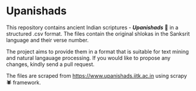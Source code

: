 # Upanishads

This repository contains ancient Indian scriptures - ***Upanishads*** 📜 in a structured .csv format. The files contain the original shlokas in the Sanksrit language and their verse number.

The project aims to provide them in a format that is suitable for text mining and natural langauage processing. If you would like to propose any changes, kindly send a pull request. 

The files are scraped from <https://www.upanishads.iitk.ac.in> using scrapy 🕷️ framework.
